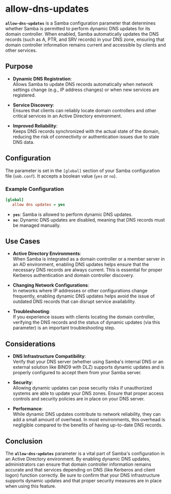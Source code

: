 # allow-dns-updates

**`allow-dns-updates`** is a Samba configuration parameter that determines whether Samba is permitted to perform dynamic DNS updates for its domain controller. When enabled, Samba automatically updates the DNS records (such as A, PTR, and SRV records) in your DNS zone, ensuring that domain controller information remains current and accessible by clients and other services.

## Purpose

- **Dynamic DNS Registration**:  
  Allows Samba to update DNS records automatically when network settings change (e.g., IP address changes) or when new services are registered.

- **Service Discovery**:  
  Ensures that clients can reliably locate domain controllers and other critical services in an Active Directory environment.

- **Improved Reliability**:  
  Keeps DNS records synchronized with the actual state of the domain, reducing the risk of connectivity or authentication issues due to stale DNS data.

## Configuration

The parameter is set in the `[global]` section of your Samba configuration file (`smb.conf`). It accepts a boolean value (`yes` or `no`).

### Example Configuration

```ini
[global]
   allow dns updates = yes
```

- **`yes`**: Samba is allowed to perform dynamic DNS updates.
- **`no`**: Dynamic DNS updates are disabled, meaning that DNS records must be managed manually.

## Use Cases

- **Active Directory Environments**:  
  When Samba is integrated as a domain controller or a member server in an AD environment, enabling DNS updates helps ensure that the necessary DNS records are always current. This is essential for proper Kerberos authentication and domain controller discovery.

- **Changing Network Configurations**:  
  In networks where IP addresses or other configurations change frequently, enabling dynamic DNS updates helps avoid the issue of outdated DNS records that can disrupt service availability.

- **Troubleshooting**:  
  If you experience issues with clients locating the domain controller, verifying the DNS records and the status of dynamic updates (via this parameter) is an important troubleshooting step.

## Considerations

- **DNS Infrastructure Compatibility**:  
  Verify that your DNS server (whether using Samba's internal DNS or an external solution like BIND9 with DLZ) supports dynamic updates and is properly configured to accept them from your Samba server.

- **Security**:  
  Allowing dynamic updates can pose security risks if unauthorized systems are able to update your DNS zones. Ensure that proper access controls and security policies are in place on your DNS server.

- **Performance**:  
  While dynamic DNS updates contribute to network reliability, they can add a small amount of overhead. In most environments, this overhead is negligible compared to the benefits of having up-to-date DNS records.

## Conclusion

The **`allow-dns-updates`** parameter is a vital part of Samba's configuration in an Active Directory environment. By enabling dynamic DNS updates, administrators can ensure that domain controller information remains accurate and that services depending on DNS (like Kerberos and client logon) function correctly. Be sure to confirm that your DNS infrastructure supports dynamic updates and that proper security measures are in place when using this feature.
